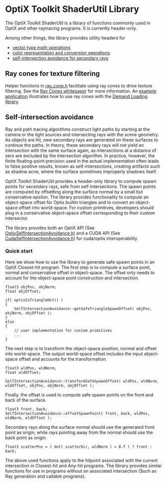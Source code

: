 # OptiX Toolkit ShaderUtil Library

The OptiX Toolkit ShaderUtil is a library of functions commonly used in OptiX
and other raytracing programs.  It is currently header-only.

Among other things, the library provides utility headers for 
* [vector type math operations](include/OptiXToolkit/ShaderUtil/vec_math.h)
* [color representation and conversion operations](include/OptiXToolkit/ShaderUtil/color.h)
* [self-intersection avoidance for secondary rays](include/OptiXToolkit/ShaderUtil/SelfIntersectionAvoidance.h)

## Ray cones for texture filtering

Helper functions in [ray_cone.h](include/OptiXToolkit/ShaderUtil/ray_cone.h) facilitate using ray
cones to drive texture filtering.  See the [Ray Cones whitepaper](docs/RayCones.pdf) for more information.
An [example application](https://github.com/NVIDIA/otk-examples/DemandLoading/RayCones) illustrates
how to use ray cones with the [Demand Loading library](https://github.com/NVIDIA/otk-demand-loading).

## Self-intersection avoidance

Ray and path tracing algorithms construct light paths by starting at the camera
or the light sources and intersecting rays with the scene geometry. As objects are
hit, new secondary rays are generated on these surfaces to continue the paths. In
theory, these secondary rays will not yield an intersection with the same surface
again, as intersections at a distance of zero are excluded by the intersection
algorithm. In practice, however, the finite floating-point precision used in the
actual implementation often leads to false positive results, known as
self-intersections, creating artifacts such as shadow acne, where the surface
sometimes improperly shadows itself.

OptiX Toolkit ShaderUtil provides a header-only library to compute spawn points for secondary
rays, safe from self-intersections. The spawn points are computed by offsetting along the surface
normal by a small but conservative epsilon. The library provides functionality to compute an object-space 
offset for Optix builtin triangles and to convert an object-space offset into world-space.
For custom primitives, developers should plug in a conservative object-space offset corresponding to their custom intersector.

The library provides both an OptiX API 
(See [OptixSelfIntersectionAvoidance.h](include/OptiXToolkit/ShaderUtil/OptixSelfIntersectionAvoidance.h)) 
and a CUDA API 
(See [CudaSelfIntersectionAvoidance.h](include/OptiXToolkit/ShaderUtil/CudaSelfIntersectionAvoidance.h))
for cuda/optix interoperability.

### Quick start

Here we show how to use the library to generate safe spawn points in an OptiX Closest-hit program.
The first step is to compute a surface point, normal and conservative offset in object-space.
The offset only needs to account for the object-space point construction and intersection.

```
float3 objPos, objNorm;
float objOffset;

if( optixIsTriangleHit() )
{
    SelfIntersectionAvoidance::getSafeTriangleSpawnOffset( objPos, objNorm, objOffset );
}
else
{
    // user implementation for custom primitives
    ...
}
```

The next step is to transform the object-space position, normal and offset into world-space.
The output world-space offset includes the input object-space offset and accounts for the transformation.

```
float3 wldPos, wldNorm;
float wldOffset;

SelfIntersectionAvoidance::transformSafeSpawnOffset( wldPos, wldNorm, wldOffset, objPos, objNorm, objOffset );
```

Finally, the offset is used to compute safe spawn points on the front and back of the surface.

```
float3 front, back;
SelfIntersectionAvoidance::offsetSpawnPoint( front, back, wldPos, wldNorm, wldOffset );
```

Secondary rays along the surface normal should use the generated front point as origin,
while rays pointing away from the normal should use the back point as origin.

```
float3 scatterPos = ( dot( scatterDir, wldNorm ) > 0.f ) ? front : back;
```

The above used functions apply to the hitpoint associated with the current intersection in Closest-hit and Any-hit programs.
The library provides similar functions for use in programs without an associated intersection (Such as Ray generation and callable programs).
